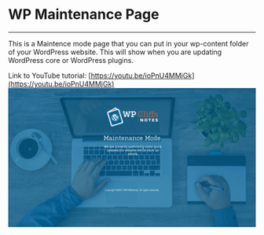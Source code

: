 # WP Maintenance Page
----------
This is a Maintence mode page that you can put in your wp-content folder of your WordPress website. This will show when you are updating WordPress core or WordPress plugins. 

Link to YouTube tutorial: [https://youtu.be/ioPnU4MMjGk](https://youtu.be/ioPnU4MMjGk)
![WP Maintence Final](https://raw.githubusercontent.com/wpcliffsnotes/WP-Maintenance/a894525201a99c80ccfd5e9782324e1af1940fb1/images/wp-maint-page-final.png)	
